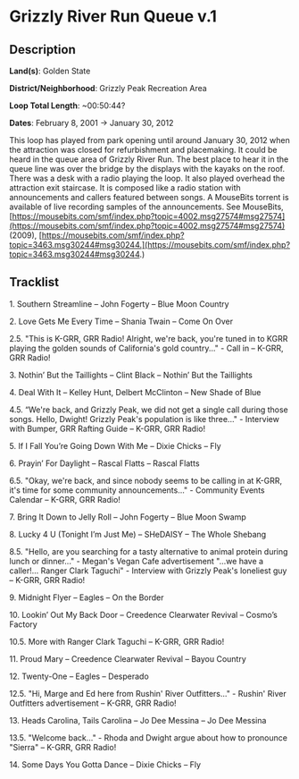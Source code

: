 # Grizzly River Run Queue v.1

## Description

**Land(s)**: Golden State

**District/Neighborhood**: Grizzly Peak Recreation Area

**Loop Total Length**: ~00:50:44?

**Dates**: February 8, 2001 → January 30, 2012

This loop has played from park opening until around January 30, 2012 when the attraction was closed for refurbishment and placemaking. It could be heard in the queue area of Grizzly River Run. The best place to hear it in the queue line was over the bridge by the displays with the kayaks on the roof. There was a desk with a radio playing the loop. It also played overhead the attraction exit staircase. It is composed like a radio station with announcements and callers featured between songs. A MouseBits torrent is available of live recording samples of the announcements. See MouseBits, [https://mousebits.com/smf/index.php?topic=4002.msg27574#msg27574](https://mousebits.com/smf/index.php?topic=4002.msg27574#msg27574) (2009), [https://mousebits.com/smf/index.php?topic=3463.msg30244#msg30244.](https://mousebits.com/smf/index.php?topic=3463.msg30244#msg30244.)

## Tracklist

1\. Southern Streamline – John Fogerty – Blue Moon Country



2\. Love Gets Me Every Time – Shania Twain – Come On Over



2.5\. "This is K-GRR, GRR Radio! Alright, we're back, you're tuned in to KGRR playing the golden sounds of California's gold country..." - Call in – K-GRR, GRR Radio!



3\. Nothin’ But the Taillights – Clint Black – Nothin’ But the Taillights



4\. Deal With It – Kelley Hunt, Delbert McClinton – New Shade of Blue



4.5\. “We're back, and Grizzly Peak, we did not get a single call during those songs. Hello, Dwight! Grizzly Peak's population is like three..." - Interview with Bumper, GRR Rafting Guide – K-GRR, GRR Radio!



5\. If I Fall You’re Going Down With Me – Dixie Chicks – Fly



6\. Prayin’ For Daylight – Rascal Flatts – Rascal Flatts



6.5\. "Okay, we're back, and since nobody seems to be calling in at K-GRR, it's time for some community announcements..." - Community Events Calendar – K-GRR, GRR Radio!



7\. Bring It Down to Jelly Roll – John Fogerty – Blue Moon Swamp



8\. Lucky 4 U (Tonight I’m Just Me) – SHeDAISY – The Whole Shebang



8.5\. "Hello, are you searching for a tasty alternative to animal protein during lunch or dinner..." - Megan's Vegan Cafe advertisement "...we have a caller!... Ranger Clark Taguchi" - Interview with Grizzly Peak's loneliest guy – K-GRR, GRR Radio!



9\. Midnight Flyer – Eagles – On the Border



10\. Lookin’ Out My Back Door – Creedence Clearwater Revival – Cosmo’s Factory



10.5\. More with Ranger Clark Taguchi – K-GRR, GRR Radio!



11\. Proud Mary – Creedence Clearwater Revival – Bayou Country



12\. Twenty-One – Eagles – Desperado



12.5\. "Hi, Marge and Ed here from Rushin' River Outfitters..." - Rushin' River Outfitters advertisement – K-GRR, GRR Radio!



13\. Heads Carolina, Tails Carolina – Jo Dee Messina – Jo Dee Messina



13.5\. "Welcome back..." - Rhoda and Dwight argue about how to pronounce "Sierra" – K-GRR, GRR Radio!



14\. Some Days You Gotta Dance – Dixie Chicks – Fly


